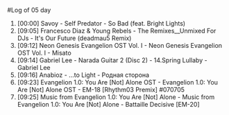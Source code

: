 #Log of 05 day

1. [00:00] Savoy - Self Predator - So Bad (feat. Bright Lights)
1. [09:05] Francesco Diaz & Young Rebels - The Remixes__Unmixed For DJs - It's Our Future (deadmau5 Remix)
1. [09:12] Neon Genesis Evangelion OST Vol. I - Neon Genesis Evangelion OST Vol. I - Misato
1. [09:14] Gabriel Lee - Narada Guitar 2 (Disc 2) - 14.Spring Lullaby - Gabriel Lee
1. [09:16] Anabioz - ...to Light - Родная сторона
1. [09:23] Evangelion 1.0: You Are [Not] Alone OST - Evangelion 1.0: You Are [Not] Alone OST - EM-18 [Rhythm03 Premix] #070705
1. [09:25] Music from Evangelion 1.0: You Are [Not] Alone - Music from Evangelion 1.0: You Are [Not] Alone - Battaille Decisive [EM-20]
